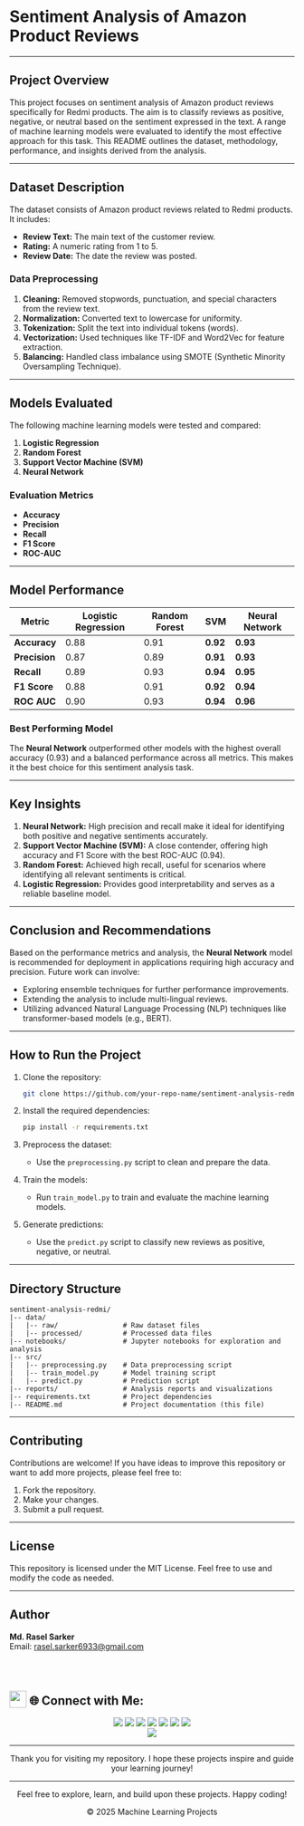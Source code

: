 # Sentiment Analysis of Amazon Product Reviews

---

## **Project Overview**
This project focuses on sentiment analysis of Amazon product reviews specifically for Redmi products. The aim is to classify reviews as positive, negative, or neutral based on the sentiment expressed in the text. A range of machine learning models were evaluated to identify the most effective approach for this task. This README outlines the dataset, methodology, performance, and insights derived from the analysis.

---

## **Dataset Description**
The dataset consists of Amazon product reviews related to Redmi products. It includes:
- **Review Text:** The main text of the customer review.
- **Rating:** A numeric rating from 1 to 5.
- **Review Date:** The date the review was posted.

### **Data Preprocessing**
1. **Cleaning:** Removed stopwords, punctuation, and special characters from the review text.
2. **Normalization:** Converted text to lowercase for uniformity.
3. **Tokenization:** Split the text into individual tokens (words).
4. **Vectorization:** Used techniques like TF-IDF and Word2Vec for feature extraction.
5. **Balancing:** Handled class imbalance using SMOTE (Synthetic Minority Oversampling Technique).

---

## **Models Evaluated**
The following machine learning models were tested and compared:
1. **Logistic Regression**
2. **Random Forest**
3. **Support Vector Machine (SVM)**
4. **Neural Network**

### **Evaluation Metrics**
- **Accuracy**
- **Precision**
- **Recall**
- **F1 Score**
- **ROC-AUC**

---

## **Model Performance**

| **Metric**       | **Logistic Regression** | **Random Forest** | **SVM**               | **Neural Network**     |
|-------------------|--------------------------|-------------------|-----------------------|-------------------------|
| **Accuracy**      | 0.88                    | 0.91              | **0.92**              | **0.93**               |
| **Precision**     | 0.87                    | 0.89              | **0.91**              | **0.93**               |
| **Recall**        | 0.89                    | 0.93              | **0.94**              | **0.95**               |
| **F1 Score**      | 0.88                    | 0.91              | **0.92**              | **0.94**               |
| **ROC AUC**       | 0.90                    | 0.93              | **0.94**              | **0.96**               |

### **Best Performing Model**
The **Neural Network** outperformed other models with the highest overall accuracy (0.93) and a balanced performance across all metrics. This makes it the best choice for this sentiment analysis task.

---

## **Key Insights**
1. **Neural Network:** High precision and recall make it ideal for identifying both positive and negative sentiments accurately.
2. **Support Vector Machine (SVM):** A close contender, offering high accuracy and F1 Score with the best ROC-AUC (0.94).
3. **Random Forest:** Achieved high recall, useful for scenarios where identifying all relevant sentiments is critical.
4. **Logistic Regression:** Provides good interpretability and serves as a reliable baseline model.

---

## **Conclusion and Recommendations**
Based on the performance metrics and analysis, the **Neural Network** model is recommended for deployment in applications requiring high accuracy and precision. Future work can involve:
- Exploring ensemble techniques for further performance improvements.
- Extending the analysis to include multi-lingual reviews.
- Utilizing advanced Natural Language Processing (NLP) techniques like transformer-based models (e.g., BERT).

---

## **How to Run the Project**

1. Clone the repository:
   ```bash
   git clone https://github.com/your-repo-name/sentiment-analysis-redmi.git
   ```

2. Install the required dependencies:
   ```bash
   pip install -r requirements.txt
   ```

3. Preprocess the dataset:
   - Use the `preprocessing.py` script to clean and prepare the data.

4. Train the models:
   - Run `train_model.py` to train and evaluate the machine learning models.

5. Generate predictions:
   - Use the `predict.py` script to classify new reviews as positive, negative, or neutral.

---

## **Directory Structure**
```plaintext
sentiment-analysis-redmi/
|-- data/
|   |-- raw/                # Raw dataset files
|   |-- processed/          # Processed data files
|-- notebooks/              # Jupyter notebooks for exploration and analysis
|-- src/
|   |-- preprocessing.py    # Data preprocessing script
|   |-- train_model.py      # Model training script
|   |-- predict.py          # Prediction script
|-- reports/                # Analysis reports and visualizations
|-- requirements.txt        # Project dependencies
|-- README.md               # Project documentation (this file)
```

---



## Contributing

Contributions are welcome! If you have ideas to improve this repository or want to add more projects, please feel free to:

1. Fork the repository.
2. Make your changes.
3. Submit a pull request.

---

## License
This repository is licensed under the MIT License. Feel free to use and modify the code as needed.

---

## Author
**Md. Rasel Sarker**  
Email: [rasel.sarker6933@gmail.com](mailto:rasel.sarker6933@gmail.com)  

<br>
<h1 align="left">
 <h2><img src = "https://media2.giphy.com/media/QssGEmpkyEOhBCb7e1/giphy.gif?cid=ecf05e47a0n3gi1bfqntqmob8g9aid1oyj2wr3ds3mg700bl&rid=giphy.gif" width=30px valign="bottom"> 🌐 Connect with Me:</h2>
</h1>

<p align="center">
  <a href="mailto:rasel.sarker6933@gmail.com"><img src="https://img.shields.io/badge/Email-rasel.sarker6933@gmail.com-blue?style=flat-square&logo=gmail"></a>
  <a href="https://github.com/raselsarker69"><img src="https://img.shields.io/badge/GitHub-%40Raselsarker-lightgrey?style=flat-square&logo=github"></a>
  <a href="https://www.linkedin.com/in/rasel-sarker-405160227/"><img src="https://img.shields.io/badge/LinkedIn-Rasel%20Sarker-blue?style=flat-square&logo=linkedin"></a>
  <a href="https://www.facebook.com/mdrasel.sarker.7773631"><img src="https://img.shields.io/badge/Facebook-%40Raselsarker-blue?style=flat-square&logo=facebook"></a>
  <a href="https://www.kaggle.com/mdraselsarker"><img src="https://img.shields.io/badge/Kaggle-%40Raselsarker-blue?style=flat-square&logo=kaggle"></a>
  <a href="https://www.youtube.com/@raselsarker69"><img src="https://img.shields.io/badge/YouTube-Rasel%20Sarker-red?style=flat-square&logo=youtube"></a>
  <a href="https://www.facebook.com/groups/832585175685301"><img src="https://img.shields.io/badge/Facebook%20Group-Rasel%20Sarker%20Group-blue?style=flat-square&logo=facebook"></a>
  <br>
  <img src="https://img.shields.io/badge/Phone-%2B8801581528651-green?style=flat-square&logo=whatsapp">
</p>
 

---

<div align="center">

Thank you for visiting my repository. I hope these projects inspire and guide your learning journey!

---

Feel free to explore, learn, and build upon these projects. Happy coding!<br>

&copy; 2025 Machine Learning Projects

</div>
